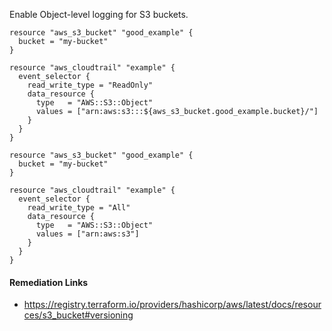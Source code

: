 
Enable Object-level logging for S3 buckets.

```hcl
resource "aws_s3_bucket" "good_example" {
  bucket = "my-bucket"
}

resource "aws_cloudtrail" "example" {
  event_selector {
    read_write_type = "ReadOnly"
    data_resource {
      type   = "AWS::S3::Object"
      values = ["arn:aws:s3:::${aws_s3_bucket.good_example.bucket}/"]
    }
  }
}
```
```hcl
resource "aws_s3_bucket" "good_example" {
  bucket = "my-bucket"
}

resource "aws_cloudtrail" "example" {
  event_selector {
    read_write_type = "All"
    data_resource {
      type   = "AWS::S3::Object"
      values = ["arn:aws:s3"]
    }
  }
}
```

#### Remediation Links
 - https://registry.terraform.io/providers/hashicorp/aws/latest/docs/resources/s3_bucket#versioning

